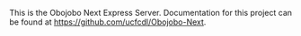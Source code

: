 This is the Obojobo Next Express Server. Documentation for this project can be found at https://github.com/ucfcdl/Obojobo-Next.
